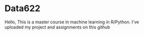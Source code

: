 # Data622
Hello, This is a master course in machine learning in R/Python. I've uploaded my project and assignments on this github
